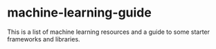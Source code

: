 # machine-learning-guide
This is a list of machine learning resources and a guide to some starter frameworks and libraries.
